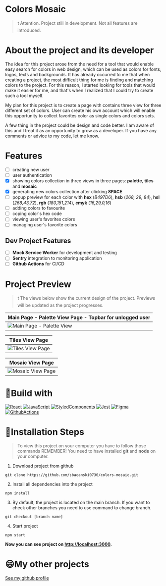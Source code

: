 # Colors Mosaic
>:exclamation: Attention. Project still in development. Not all features are introduced.

# About the project and its developer
The idea for this project arose from the need for a tool that would enable easy search for colors in web design, which can be used as colors for fonts, logos, texts and backgrounds.
It has already occurred to me that when creating a project, the most difficult thing for me is finding and matching colors to the project. For this reason, I started looking for tools that would make it easier for me, and that's when I realized that I could try to create such a tool myself.

My plan for this project is to create a page with contains three view for three different set of colors. User can create his own account which will enable this opportunity to collect favorites color as single colors and colors sets.

A few thing in the project could be design and code better. I am aware of this and I treat it as an opportunity to grow as a developer.
If you have any comments or advice to my code, let me know.




# Features
- [ ] creating new user
- [ ] user authentication
- [x] showing colors collection in three views in three pages: **palette**, **tiles** and **mosaic**
- [x] generating new colors collection after clicking **SPACE**
- [ ] popup preview for each color with **hex** (*B497D6*), **hsb** (*268, 29, 84*), **hsl** (*268,43,72*), **rgb** (*180,151,214*), **cmyk** (*16,29,0,16*)
- [ ] adding colors to favourite
- [ ] coping color's hex code
- [ ] viewing user's favorites colors
- [ ] managing user's favorite colors

## Dev Project Features
- [ ] **Mock Service Worker** for development and testing
- [ ] **Sentry** integration to monitoring application
- [ ] **Github Actions** for CI/CD

# Project Preview
> :exclamation: The views below show the current design of the project. Previews will be updated as the project progresses.

| Main Page - Palette View Page - Topbar for unlogged user | 
| ------------------ | 
|![Main Page - Palette View](https://github.com/sbacanski0730/colors-mosaic/assets/72625642/24ea6672-4d90-49c0-8fa6-303db9ddcff6)|

| Tiles View Page | 
| ------------------ | 
|![Tiles View Page](https://github.com/sbacanski0730/colors-mosaic/assets/72625642/8d106ade-be5b-4466-a608-a153414d9935)|

| Mosaic View Page | 
| ------------------ | 
|![Mosaic View Page](https://github.com/sbacanski0730/colors-mosaic/assets/72625642/1bc121fe-9369-4195-b4f4-4bf83cd96f5d)|

# :wrench:Build with
[![React](https://skillicons.dev/icons?i=react&theme=light)](https://pl.reactjs.org/) 
[![JavaScript](https://skillicons.dev/icons?i=js&theme=light)](https://developer.mozilla.org/en-US/docs/Web/JavaScript?retiredLocale=pl)
[![StyledComponents](https://skillicons.dev/icons?i=styledcomponents&theme=light)](https://styled-components.com/)
[![Jest](https://skillicons.dev/icons?i=jest&theme=light)](https://jestjs.io/)
[![Figma](https://skillicons.dev/icons?i=figma&theme=light)](https://www.figma.com/)
[![GithubActions](https://skillicons.dev/icons?i=githubactions&theme=light)](https://github.com/features/actions) 

# :crossed_fingers:Installation Steps
> To view this project on your computer you have to follow those commands
> REMEMBER! You need to have installed **git** and **node** on your computer.

1. Download project from github
```
git clone https://github.com/sbacanski0730/colors-mosaic.git
```
2.  Install all dependencies into the project
```
npm install 
```
3. By default, the project is located on the main branch. If you want to check other branches you need to use command to change branch.
```
git checkout [branch name]
```
4. Start project
```
npm start
```
**Now you can see project on [http://localhost:3000](http://localhost:3000/mosaic).**

# :smile:My other projects
[See my github profile](https://github.com/sbacanski0730)
